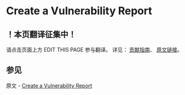 # Create a Vulnerability Report

## ！本页翻译征集中！

请点击页面上方 EDIT THIS PAGE 参与翻译。
详见：
[贡献指南]( https://github.com/JinMuInfo/MongoDB-Manual-zh/blob/master/CONTRIBUTING.md )、
[原文链接](  https://docs.mongodb.com/manual/tutorial/create-a-vulnerability-report/  )。

## 参见

原文 - [Create a Vulnerability Report]( https://docs.mongodb.com/manual/tutorial/create-a-vulnerability-report/ )

